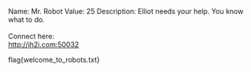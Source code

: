 Name: Mr. Robot
Value: 25
Description: Elliot needs your help. You know what to do. <br><br>Connect here:<br><a href="http://jh2i.com:50032">http://jh2i.com:50032</a>

flag{welcome_to_robots.txt}
